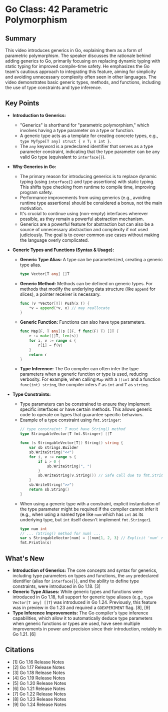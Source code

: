 # Go Class: 42 Parametric Polymorphism

## Summary
This video introduces generics in Go, explaining them as a form of parametric polymorphism. The speaker discusses the rationale behind adding generics to Go, primarily focusing on replacing dynamic typing with static typing for improved compile-time safety. He emphasizes the Go team's cautious approach to integrating this feature, aiming for simplicity and avoiding unnecessary complexity often seen in other languages. The video demonstrates basic generic types, methods, and functions, including the use of type constraints and type inference.

## Key Points

*   **Introduction to Generics:**
    *   "Generics" is shorthand for "parametric polymorphism," which involves having a type parameter on a type or function.
    *   A generic type acts as a template for creating concrete types, e.g., `type MyType[T any] struct { v T; n int }`.
    *   The `any` keyword is a predeclared identifier that serves as a type parameter constraint, indicating that the type parameter can be any valid Go type (equivalent to `interface{}`).

*   **Why Generics in Go:**
    *   The primary reason for introducing generics is to replace dynamic typing (using `interface{}` and type assertions) with static typing. This shifts type checking from runtime to compile time, improving program safety.
    *   Performance improvements from using generics (e.g., avoiding runtime type assertions) should be considered a bonus, not the main motivation.
    *   It's crucial to continue using (non-empty) interfaces wherever possible, as they remain a powerful abstraction mechanism.
    *   Generics are a powerful feature for abstraction but can also be a source of unnecessary abstraction and complexity if not used judiciously. The goal is to cover common use cases without making the language overly complicated.

*   **Generic Types and Functions (Syntax & Usage):**
    *   **Generic Type Alias:** A type can be parameterized, creating a generic type alias.
        ```go
        type Vector[T any] []T
        ```
    *   **Generic Method:** Methods can be defined on generic types. For methods that modify the underlying data structure (like `append` for slices), a pointer receiver is necessary.
        ```go
        func (v *Vector[T]) Push(x T) {
            *v = append(*v, x) // may reallocate
        }
        ```
    *   **Generic Function:** Functions can also have type parameters.
        ```go
        func Map[F, T any](s []F, f func(F) T) []T {
            r := make([]T, len(s))
            for i, v := range s {
                r[i] = f(v)
            }
            return r
        }
        ```
    *   **Type Inference:** The Go compiler can often infer the type parameters when a generic function or type is used, reducing verbosity. For example, when calling `Map` with a `[]int` and a function `func(int) string`, the compiler infers `F` as `int` and `T` as `string`.

*   **Type Constraints:**
    *   Type parameters can be constrained to ensure they implement specific interfaces or have certain methods. This allows generic code to operate on types that guarantee specific behaviors.
    *   Example of a type constraint using `fmt.Stringer`:
        ```go
        // type constraint: T must have String() method
        type StringableVector[T fmt.Stringer] []T

        func (s StringableVector[T]) String() string {
            var sb strings.Builder
            sb.WriteString("<<")
            for i, v := range s {
                if i > 0 {
                    sb.WriteString(", ")
                }
                sb.WriteString(v.String()) // Safe call due to fmt.Stringer constraint
            }
            sb.WriteString(">>")
            return sb.String()
        }
        ```
    *   When using a generic type with a constraint, explicit instantiation of the type parameter might be required if the compiler cannot infer it (e.g., when using a named type like `num` which has `int` as its underlying type, but `int` itself doesn't implement `fmt.Stringer`).
        ```go
        type num int
        // ... (String() method for num) ...
        var s StringableVector[num] = []num{1, 2, 3} // Explicit 'num' required
        fmt.Println(s)
        ```

## What's New
*   **Introduction of Generics:** The core concepts and syntax for generics, including type parameters on types and functions, the `any` predeclared identifier (alias for `interface{}`), and the ability to define type constraints, were introduced in Go 1.18. [3]
*   **Generic Type Aliases:** While generic types and functions were introduced in Go 1.18, full support for generic type aliases (e.g., `type Vector[T any] []T`) was introduced in Go 1.24. Previously, this feature was in preview in Go 1.23 and required a `GOEXPERIMENT` flag. [8], [9]
*   **Type Inference Improvements:** The Go compiler's type inference capabilities, which allow it to automatically deduce type parameters when generic functions or types are used, have seen multiple improvements in power and precision since their introduction, notably in Go 1.21. [6]

## Citations
*   [1] Go 1.16 Release Notes
*   [2] Go 1.17 Release Notes
*   [3] Go 1.18 Release Notes
*   [4] Go 1.19 Release Notes
*   [5] Go 1.20 Release Notes
*   [6] Go 1.21 Release Notes
*   [7] Go 1.22 Release Notes
*   [8] Go 1.23 Release Notes
*   [9] Go 1.24 Release Notes